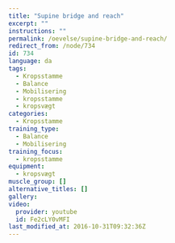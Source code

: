 ```yaml
---
title: "Supine bridge and reach"
excerpt: ""
instructions: ""
permalink: /oevelse/supine-bridge-and-reach/
redirect_from: /node/734
id: 734
language: da
tags:
  - Kropsstamme
  - Balance
  - Mobilisering
  - kropsstamme
  - kropsvægt
categories:
  - Kropsstamme
training_type: 
  - Balance
  - Mobilisering
training_focus: 
  - kropsstamme
equipment:
  - kropsvægt
muscle_group: []
alternative_titles: []
gallery:
video:
  provider: youtube
  id: Fe2cLY0vMFI
last_modified_at: 2016-10-31T09:32:36Z
---
```

